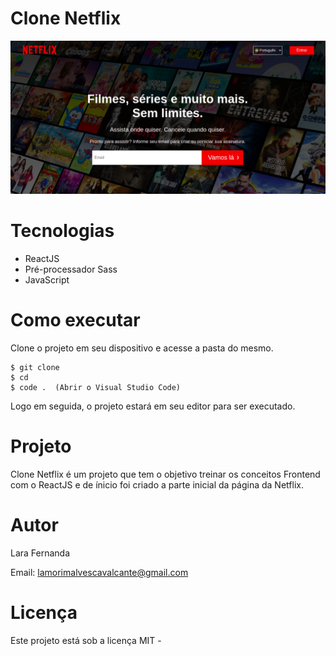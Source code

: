 # Clone Netflix

<img src="./src/assets/image1.png" />

# Tecnologias

<ul>
    <li>ReactJS</li>
    <li>Pré-processador Sass</li>
    <li>JavaScript</li>
</ul>

# Como executar

Clone o projeto em seu dispositivo e acesse a pasta do mesmo.

```
$ git clone 
$ cd 
$ code .  (Abrir o Visual Studio Code)
```

Logo em seguida, o projeto estará em seu editor para ser executado.

# Projeto

Clone Netflix é um projeto que tem o objetivo treinar os conceitos Frontend com o ReactJS e de ínicio foi criado a parte inicial da página da Netflix.

# Autor

Lara Fernanda

Email: lamorimalvescavalcante@gmail.com

# Licença

Este projeto está sob a licença MIT -